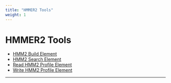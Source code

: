 ```yaml
---
title: "HMMER2 Tools"
weight: 1
---
```



# HMMER2 Tools

*   [HMM2 Build Element](hmm2-build-element.md)
*   [HMM2 Search Element](hmm2-search-element.md)
*   [Read HMM2 Profile Element](read-hmm2-profile-element.md)
*   [Write HMM2 Profile Element](write-hmm2-profile-element.md)


-------------------------------------------------------------------------------------------------------------------------------------------------------------------------------------------------------------------------------------------------------------------------------